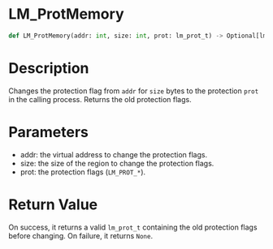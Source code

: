 # LM_ProtMemory

```python
def LM_ProtMemory(addr: int, size: int, prot: lm_prot_t) -> Optional[lm_prot_t]
```

# Description

Changes the protection flag from `addr` for `size` bytes to the protection `prot` in the calling process. Returns the old protection flags.

# Parameters

- addr: the virtual address to change the protection flags.
- size: the size of the region to change the protection flags.
- prot: the protection flags (`LM_PROT_*`).

# Return Value

On success, it returns a valid `lm_prot_t` containing the old protection flags before changing. On failure, it returns `None`.

